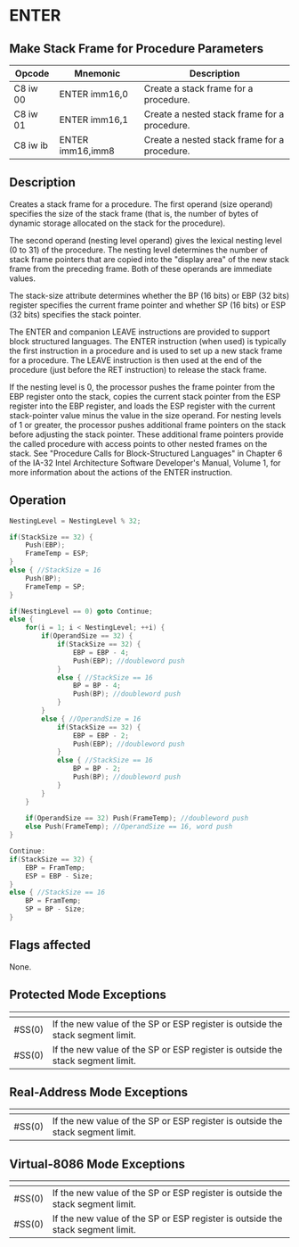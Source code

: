 # ENTER
 
## Make Stack Frame for Procedure Parameters
 
 
|Opcode|Mnemonic|Description|
|-|-|-|
|C8 iw 00|ENTER imm16,0|Create a stack frame for a procedure.|
|C8 iw 01|ENTER imm16,1|Create a nested stack frame for a procedure.|
|C8 iw ib|ENTER imm16,imm8|Create a nested stack frame for a procedure.|
 
## Description
 
Creates a stack frame for a procedure. The first operand (size operand) specifies the size of the stack frame (that is, the number of bytes of dynamic storage allocated on the stack for the procedure).
 
The second operand (nesting level operand) gives the lexical nesting level (0 to 31) of the procedure. The nesting level determines the number of stack frame pointers that are copied into the "display area" of the new stack frame from the preceding frame. Both of these operands are immediate values.
 
The stack-size attribute determines whether the BP (16 bits) or EBP (32 bits) register specifies the current frame pointer and whether SP (16 bits) or ESP (32 bits) specifies the stack pointer.
 
The ENTER and companion LEAVE instructions are provided to support block structured languages. The ENTER instruction (when used) is typically the first instruction in a procedure and is used to set up a new stack frame for a procedure. The LEAVE instruction is then used at the end of the procedure (just before the RET instruction) to release the stack frame.
 
If the nesting level is 0, the processor pushes the frame pointer from the EBP register onto the stack, copies the current stack pointer from the ESP register into the EBP register, and loads the ESP register with the current stack-pointer value minus the value in the size operand. For nesting levels of 1 or greater, the processor pushes additional frame pointers on the stack before adjusting the stack pointer. These additional frame pointers provide the called procedure with access points to other nested frames on the stack. See "Procedure Calls for Block-Structured Languages" in Chapter 6 of the IA-32 Intel Architecture Software Developer's Manual, Volume 1, for more information about the actions of the ENTER instruction.
 
 
## Operation
 
```c
NestingLevel = NestingLevel % 32;

if(StackSize == 32) {
	Push(EBP);
	FrameTemp = ESP;
}
else { //StackSize = 16
	Push(BP);
	FrameTemp = SP;
}

if(NestingLevel == 0) goto Continue;
else {
	for(i = 1; i < NestingLevel; ++i) {
		if(OperandSize == 32) {
			if(StackSize == 32) {
				EBP = EBP - 4;
				Push(EBP); //doubleword push
			}
			else { //StackSize == 16
				BP = BP - 4;
				Push(BP); //doubleword push
			}
		}
		else { //OperandSize = 16
			if(StackSize == 32) {
				EBP = EBP - 2;
				Push(EBP); //doubleword push
			}
			else { //StackSize == 16
				BP = BP - 2;
				Push(BP); //doubleword push
			}
		}
	}
	
	if(OperandSize == 32) Push(FrameTemp); //doubleword push
	else Push(FrameTemp); //OperandSize == 16, word push
}

Continue:
if(StackSize == 32) {
	EBP = FramTemp;
	ESP = EBP - Size;
}
else { //StackSize == 16
	BP = FramTemp;
	SP = BP - Size;
}

```
 
 
## Flags affected
 
None.

 
 
## Protected Mode Exceptions
 
|[]()||
|-|-|
|#SS(0)|If the new value of the SP or ESP register is outside the stack segment limit.|
|#SS(0)|If the new value of the SP or ESP register is outside the stack segment limit.|
 
## Real-Address Mode Exceptions
 
|[]()||
|-|-|
|#SS(0)|If the new value of the SP or ESP register is outside the stack segment limit.|
 
## Virtual-8086 Mode Exceptions
 
|[]()||
|-|-|
|#SS(0)|If the new value of the SP or ESP register is outside the stack segment limit.|
|#SS(0)|If the new value of the SP or ESP register is outside the stack segment limit.|

